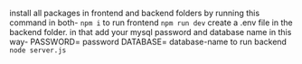 install all packages in frontend and backend folders by running this command in both-
``` npm i ```
to run frontend
``` npm run dev ```
create a .env file in the backend folder. in that add your mysql password and database name in this way-
PASSWORD= password
DATABASE= database-name
to run backend
``` node server.js ```

